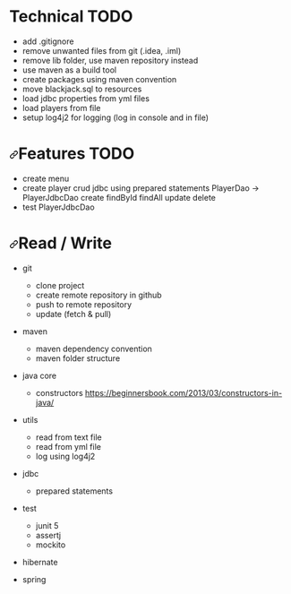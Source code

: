 <h1>Technical TODO</h1>
<ul>
<li>add .gitignore</li>
<li>remove unwanted files from git (.idea, .iml)</li>
<li>remove lib folder, use maven repository instead</li>
<li>use maven as a build tool</li>
<li>create packages using maven convention</li>
<li>move blackjack.sql to resources</li>
<li>load jdbc properties from yml files</li>
<li>load players from file</li>
<li>setup log4j2 for logging (log in console and in file)</li>
</ul>
<h1><a id="user-content-features-todo" class="anchor" aria-hidden="true" href="#features-todo"><svg class="octicon octicon-link" viewBox="0 0 16 16" version="1.1" width="16" height="16" aria-hidden="true"><path fill-rule="evenodd" d="M7.775 3.275a.75.75 0 001.06 1.06l1.25-1.25a2 2 0 112.83 2.83l-2.5 2.5a2 2 0 01-2.83 0 .75.75 0 00-1.06 1.06 3.5 3.5 0 004.95 0l2.5-2.5a3.5 3.5 0 00-4.95-4.95l-1.25 1.25zm-4.69 9.64a2 2 0 010-2.83l2.5-2.5a2 2 0 012.83 0 .75.75 0 001.06-1.06 3.5 3.5 0 00-4.95 0l-2.5 2.5a3.5 3.5 0 004.95 4.95l1.25-1.25a.75.75 0 00-1.06-1.06l-1.25 1.25a2 2 0 01-2.83 0z"></path></svg></a>Features TODO</h1>
<ul>
<li>create menu</li>
<li>create player crud jdbc using prepared statements
PlayerDao -&gt; PlayerJdbcDao
create
findById
findAll
update
delete</li>
<li>test PlayerJdbcDao</li>
</ul>
<h1><a id="user-content-read--write" class="anchor" aria-hidden="true" href="#read--write"><svg class="octicon octicon-link" viewBox="0 0 16 16" version="1.1" width="16" height="16" aria-hidden="true"><path fill-rule="evenodd" d="M7.775 3.275a.75.75 0 001.06 1.06l1.25-1.25a2 2 0 112.83 2.83l-2.5 2.5a2 2 0 01-2.83 0 .75.75 0 00-1.06 1.06 3.5 3.5 0 004.95 0l2.5-2.5a3.5 3.5 0 00-4.95-4.95l-1.25 1.25zm-4.69 9.64a2 2 0 010-2.83l2.5-2.5a2 2 0 012.83 0 .75.75 0 001.06-1.06 3.5 3.5 0 00-4.95 0l-2.5 2.5a3.5 3.5 0 004.95 4.95l1.25-1.25a.75.75 0 00-1.06-1.06l-1.25 1.25a2 2 0 01-2.83 0z"></path></svg></a>Read / Write</h1>
<ul>
<li>
<p>git</p>
<ul>
<li>clone project</li>
<li>create remote repository in github</li>
<li>push to remote repository</li>
<li>update (fetch &amp; pull)</li>
</ul>
</li>
<li>
<p>maven</p>
<ul>
<li>maven dependency convention</li>
<li>maven folder structure</li>
</ul>
</li>
<li>
<p>java core</p>
<ul>
<li>constructors <a href="https://beginnersbook.com/2013/03/constructors-in-java/" rel="nofollow">https://beginnersbook.com/2013/03/constructors-in-java/</a></li>
</ul>
</li>
<li>
<p>utils</p>
<ul>
<li>read from text file</li>
<li>read from yml file</li>
<li>log using log4j2</li>
</ul>
</li>
<li>
<p>jdbc</p>
<ul>
<li>prepared statements</li>
</ul>
</li>
<li>
<p>test</p>
<ul>
<li>junit 5</li>
<li>assertj</li>
<li>mockito</li>
</ul>
</li>
<li>
<p>hibernate</p>
</li>
<li>
<p>spring</p>
</li>
</ul>